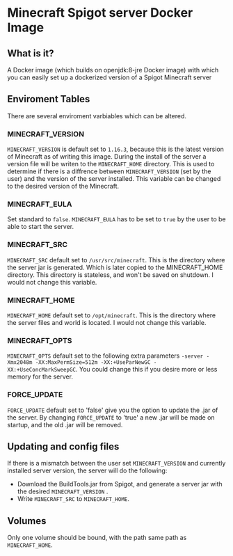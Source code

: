 # Minecraft Spigot server Docker Image
## What is it?
A Docker image (which builds on openjdk:8-jre Docker image) with which you can easily set up a dockerized version of a Spigot Minecraft server


## Enviroment Tables
There are several enviroment varbiables which can be altered.

### MINECRAFT_VERSION
`MINECRAFT_VERSION` is default set to `1.16.3`, because this is the latest version of Minecraft as of writing this image. During the install of the server a version file will be writen to the `MINECRAFT_HOME` directory. This is used to determine if there is a diffrence between `MINECRAFT_VERSION` (set by the user) and the version of the server installed. This variable can be changed to the desired version of the Minecraft.

### MINECRAFT_EULA
Set standard to `false`. `MINECRAFT_EULA` has to be set to `true` by the user to be able to start the server.

### MINECRAFT_SRC
`MINECRAFT_SRC` default set to `/usr/src/minecraft`. This is the directory where the server jar is generated. Which is later copied to the MINECRAFT_HOME directory. This directory is stateless, and won't be saved on shutdown. I would not change this variable.

### MINECRAFT_HOME
`MINECRAFT_HOME` default set to `/opt/minecraft`. This is the directory where the server files and world is located. I would not change this variable.

### MINECRAFT_OPTS
`MINECRAFT_OPTS` default set to the following extra parameters `-server -Xmx2048m -XX:MaxPermSize=512m -XX:+UseParNewGC -XX:+UseConcMarkSweepGC`. You could change this if you desire more or less memory for the server.

### FORCE_UPDATE
`FORCE_UPDATE` default set to 'false' give you the option to update the .jar of the server. By changing `FORCE_UPDATE` to 'true' a new .jar will be made on startup, and the old .jar will be removed.

## Updating and config files
If there is a mismatch between the user set `MINECRAFT_VERSION` and currently installed server version, the server will do the following:
- Download the BuildTools.jar from Spigot, and generate a server jar with the desired `MINECRAFT_VERSION` .
- Write `MINECRAFT_SRC` to `MINECRAFT_HOME`.

## Volumes
Only one volume should be bound, with the path same path as `MINECRAFT_HOME`.